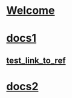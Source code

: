 # [Welcome](index.md)
# [docs1](docs1/index.md)
## [test_link_to_ref](docs1/test_link_to_ref.md)
# [docs2](docs2/index.md)